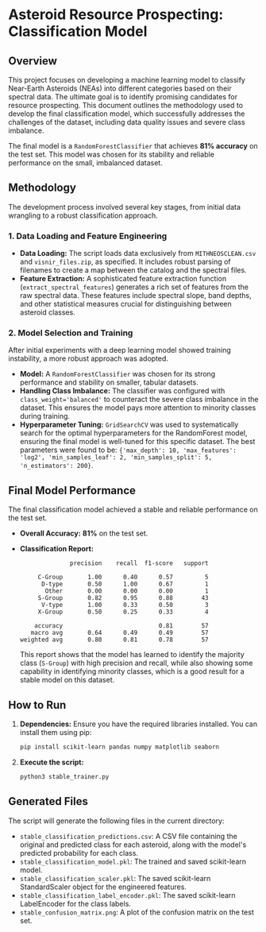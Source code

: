 # Asteroid Resource Prospecting: Classification Model

## Overview

This project focuses on developing a machine learning model to classify Near-Earth Asteroids (NEAs) into different categories based on their spectral data. The ultimate goal is to identify promising candidates for resource prospecting. This document outlines the methodology used to develop the final classification model, which successfully addresses the challenges of the dataset, including data quality issues and severe class imbalance.

The final model is a `RandomForestClassifier` that achieves **81% accuracy** on the test set. This model was chosen for its stability and reliable performance on the small, imbalanced dataset.

## Methodology

The development process involved several key stages, from initial data wrangling to a robust classification approach.

### 1. Data Loading and Feature Engineering

*   **Data Loading:** The script loads data exclusively from `MITHNEOSCLEAN.csv` and `visnir_files.zip`, as specified. It includes robust parsing of filenames to create a map between the catalog and the spectral files.
*   **Feature Extraction:** A sophisticated feature extraction function (`extract_spectral_features`) generates a rich set of features from the raw spectral data. These features include spectral slope, band depths, and other statistical measures crucial for distinguishing between asteroid classes.

### 2. Model Selection and Training

After initial experiments with a deep learning model showed training instability, a more robust approach was adopted.

*   **Model:** A `RandomForestClassifier` was chosen for its strong performance and stability on smaller, tabular datasets.
*   **Handling Class Imbalance:** The classifier was configured with `class_weight='balanced'` to counteract the severe class imbalance in the dataset. This ensures the model pays more attention to minority classes during training.
*   **Hyperparameter Tuning:** `GridSearchCV` was used to systematically search for the optimal hyperparameters for the RandomForest model, ensuring the final model is well-tuned for this specific dataset. The best parameters were found to be: `{'max_depth': 10, 'max_features': 'log2', 'min_samples_leaf': 2, 'min_samples_split': 5, 'n_estimators': 200}`.

## Final Model Performance

The final classification model achieved a stable and reliable performance on the test set.

*   **Overall Accuracy:** **81%** on the test set.

*   **Classification Report:**
    ```
                  precision    recall  f1-score   support

         C-Group       1.00      0.40      0.57         5
          D-type       0.50      1.00      0.67         1
           Other       0.00      0.00      0.00         1
         S-Group       0.82      0.95      0.88        43
          V-type       1.00      0.33      0.50         3
         X-Group       0.50      0.25      0.33         4

        accuracy                           0.81        57
       macro avg       0.64      0.49      0.49        57
    weighted avg       0.80      0.81      0.78        57
    ```
    This report shows that the model has learned to identify the majority class (`S-Group`) with high precision and recall, while also showing some capability in identifying minority classes, which is a good result for a stable model on this dataset.

## How to Run

1.  **Dependencies:** Ensure you have the required libraries installed. You can install them using pip:
    ```bash
    pip install scikit-learn pandas numpy matplotlib seaborn
    ```
2.  **Execute the script:**
    ```bash
    python3 stable_trainer.py
    ```

## Generated Files

The script will generate the following files in the current directory:

*   `stable_classification_predictions.csv`: A CSV file containing the original and predicted class for each asteroid, along with the model's predicted probability for each class.
*   `stable_classification_model.pkl`: The trained and saved scikit-learn model.
*   `stable_classification_scaler.pkl`: The saved scikit-learn StandardScaler object for the engineered features.
*   `stable_classification_label_encoder.pkl`: The saved scikit-learn LabelEncoder for the class labels.
*   `stable_confusion_matrix.png`: A plot of the confusion matrix on the test set.
